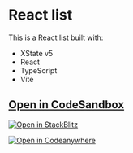 # React list

This is a React list built with:

- XState v5
- React
- TypeScript
- Vite

## [Open in CodeSandbox](https://codesandbox.io/p/sandbox/github/statelyai/xstate/tree/main/examples/friends-list-react)

[![Open in StackBlitz](https://developer.stackblitz.com/img/open_in_stackblitz.svg)](https://stackblitz.com/github/statelyai/xstate/tree/main/examples/friends-list-react)

[![Open in Codeanywhere](https://codeanywhere.com/img/open-in-codeanywhere-btn.svg)](https://app.codeanywhere.com/#https://github.com/statelyai/xstate)
